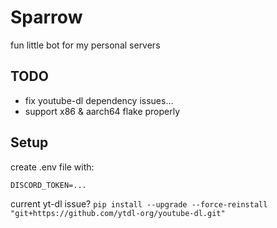 # Sparrow

fun little bot for my personal servers

## TODO

- fix youtube-dl dependency issues...
- support x86 & aarch64 flake properly

## Setup

create .env file with:
```
DISCORD_TOKEN=...
```
current yt-dl issue? ```pip install --upgrade --force-reinstall "git+https://github.com/ytdl-org/youtube-dl.git"```